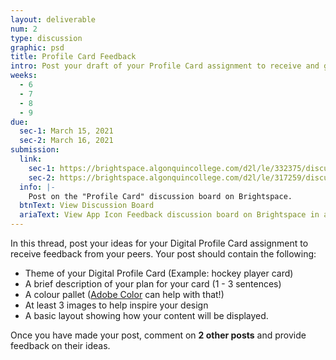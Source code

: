 ```yaml
---
layout: deliverable
num: 2
type: discussion
graphic: psd
title: Profile Card Feedback
intro: Post your draft of your Profile Card assignment to receive and give feedback to your peers.
weeks:
  - 6
  - 7
  - 8
  - 9
due:
  sec-1: March 15, 2021
  sec-2: March 16, 2021
submission:
  link:
    sec-1: https://brightspace.algonquincollege.com/d2l/le/332375/discussions/topics/449867/View
    sec-2: https://brightspace.algonquincollege.com/d2l/le/317259/discussions/topics/449960/View
  info: |-
    Post on the "Profile Card" discussion board on Brightspace.
  btnText: View Discussion Board
  ariaText: View App Icon Feedback discussion board on Brightspace in a new tab.
---
```


In this thread, post your ideas for your Digital Profile Card assignment to receive feedback from your peers. Your post should contain the following:

- Theme of your Digital Profile Card (Example: hockey player card)
- A brief description of your plan for your card (1 - 3 sentences)
- A colour pallet ([Adobe Color](https://color.adobe.com) can help with that!)
- At least 3 images to help inspire your design
- A basic layout showing how your content will be displayed.

Once you have made your post, comment on **2 other posts** and provide feedback on their ideas.
